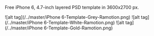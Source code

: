 Free iPhone 6, 4.7-inch layered PSD template in 3600x2700 px.

![alt tag](/../master/iPhone 6-Template-Grey-Ramotion.png)
![alt tag](/../master/iPhone 6-Template-White-Ramotion.png)
![alt tag](/../master/iPhone 6-Template-Gold-Ramotion.png)

